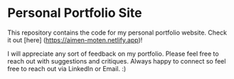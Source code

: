 # Personal Portfolio Site

This repository contains the code for my personal portfolio website. Check it out [here] (https://aimen-moten.netlify.app)!

I will appreciate any sort of feedback on my portfolio. Please feel free to reach out with suggestions and critiques. 
Always happy to connect so feel free to reach out via LinkedIn or Email. :)
